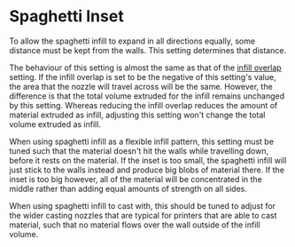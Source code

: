Spaghetti Inset
====
To allow the spaghetti infill to expand in all directions equally, some distance must be kept from the walls. This setting determines that distance.

The behaviour of this setting is almost the same as that of the [infill overlap](infill_overlap_mm.md) setting. If the infill overlap is set to be the negative of this setting's value, the area that the nozzle will travel across will be the same. However, the difference is that the total volume extruded for the infill remains unchanged by this setting. Whereas reducing the infill overlap reduces the amount of material extruded as infill, adjusting this setting won't change the total volume extruded as infill.

When using spaghetti infill as a flexible infill pattern, this setting must be tuned such that the material doesn't hit the walls while travelling down, before it rests on the material. If the inset is too small, the spaghetti infill will just stick to the walls instead and produce big blobs of material there. If the inset is too big however, all of the material will be concentrated in the middle rather than adding equal amounts of strength on all sides.

When using spaghetti infill to cast with, this should be tuned to adjust for the wider casting nozzles that are typical for printers that are able to cast material, such that no material flows over the wall outside of the infill volume.